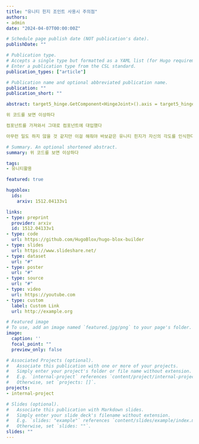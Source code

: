 ```yaml
---
title: "유니티 힌지 조인트 사용시 주의점"
authors:
- admin
date: "2024-04-07T00:00:00Z"

# Schedule page publish date (NOT publication's date).
publishDate: ""

# Publication type.
# Accepts a single type but formatted as a YAML list (for Hugo requirements).
# Enter a publication type from the CSL standard.
publication_types: ["article"]

# Publication name and optional abbreviated publication name.
publication: ""
publication_short: ""

abstract: target5_hinge.GetComponent<HingeJoint>().axis = target5_hinge.GetComponent<HingeJoint>().axis;

위 코드를 보면 이상하다

컴포넌트를 가져와서 그대로 컴포넌트에 대입했다

아무런 일도 하지 않을 것 같지만 이걸 해줘야 바보같은 유니티 힌지가 자신의 각도를 인식한다 안하면 그냥 지 맘대로 정해버린다.

# Summary. An optional shortened abstract.
summary: 위 코드를 보면 이상하다

tags:
- 유니티활용

featured: true

hugoblox:
  ids:
    arxiv: 1512.04133v1

links:
- type: preprint
  provider: arxiv
  id: 1512.04133v1
- type: code
  url: https://github.com/HugoBlox/hugo-blox-builder
- type: slides
  url: https://www.slideshare.net/
- type: dataset
  url: "#"
- type: poster
  url: "#"
- type: source
  url: "#"
- type: video
  url: https://youtube.com
- type: custom
  label: Custom Link
  url: http://example.org

# Featured image
# To use, add an image named `featured.jpg/png` to your page's folder. 
image:
  caption: ''
  focal_point: ""
  preview_only: false

# Associated Projects (optional).
#   Associate this publication with one or more of your projects.
#   Simply enter your project's folder or file name without extension.
#   E.g. `internal-project` references `content/project/internal-project/index.md`.
#   Otherwise, set `projects: []`.
projects:
- internal-project

# Slides (optional).
#   Associate this publication with Markdown slides.
#   Simply enter your slide deck's filename without extension.
#   E.g. `slides: "example"` references `content/slides/example/index.md`.
#   Otherwise, set `slides: ""`.
slides: ""
---
```

